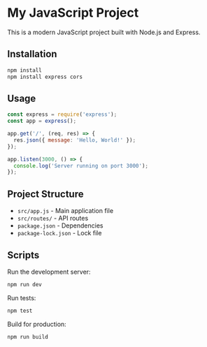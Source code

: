 # My JavaScript Project

This is a modern JavaScript project built with Node.js and Express.

## Installation

```bash
npm install
npm install express cors
```

## Usage

```javascript
const express = require('express');
const app = express();

app.get('/', (req, res) => {
  res.json({ message: 'Hello, World!' });
});

app.listen(3000, () => {
  console.log('Server running on port 3000');
});
```

## Project Structure

- `src/app.js` - Main application file
- `src/routes/` - API routes
- `package.json` - Dependencies
- `package-lock.json` - Lock file

## Scripts

Run the development server:
```bash
npm run dev
```

Run tests:
```bash
npm test
```

Build for production:
```bash
npm run build
```